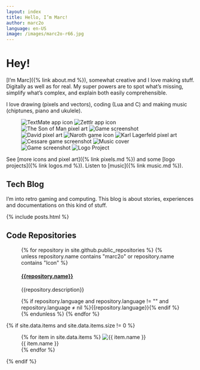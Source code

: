 ```yaml
---
layout: index
title: Hello, I’m Marc!
author: marc2o
language: en-US
image: /images/marc2o-r66.jpg
---
```


# Hey!

[I’m Marc]({% link about.md %}), somewhat creative and I love making stuff. Digitally as well as for real. My super powers are to spot what’s missing, simplify what’s complex, and explain both easily comprehensible.

I love drawing (pixels and vectors), coding (Lua and C) and making music (chiptunes, piano and ukulele).

<figure class="grid">
  <img src="/images/icons/textmate.png" alt="TextMate app icon">
  <img src="/images/icons/zettlr.png" alt="Zettlr app icon">
  <img src="/images/pixelart/the-son-of-man.png" alt="The Son of Man pixel art">
  <img src="/images/gamedev-love.png" alt="Game screenshot">
  <img src="/images/pixelart/david.png" alt="David pixel art">
  <img src="/images/icons/naroth.png" alt="Naroth game icon">
  <img src="/images/pixelart/karl.png" alt="Karl Lagerfeld pixel art">
  <img src="/images/cessare.png" alt="Cessare game screenshot">
  <img src="/images/bandcamp.nano.jpg" alt="Music cover">
  <img src="/images/gamedev-c.png" alt="Game screenshot">
  <img src="/images/logo-example.jpg" alt="Logo Project">
</figure>

See [more icons and pixel art]({% link pixels.md %}) and some [logo projects]({% link logos.md %}). Listen to [music]({% link music.md %}).


## Tech Blog

I’m into retro gaming and computing. This blog is about stories, experiences and documentations on this kind of stuff.

{% include posts.html %}


## Code Repositories

<figure class="grid">
{% for repository in site.github.public_repositories %}
{% unless repository.name contains "marc2o" or repository.name contains "Icon" %}
<div class="repo">
  <h4><a href="{{repository.html_url}}" target="_blank">{{repository.name}}</a></h4>
  <p>{{repository.description}}</p>
  {% if repository.language  and repository.language != "" and repository.language ≠ nil %}<label><span class="code_language GitHub_{{repository.language}}"></span><span>{{repository.language}}</span></label>{% endif %}
</div>
{% endunless %}
{% endfor %}
</figure>

{% if site.data.items and site.data.items.size != 0 %}
<figure class="gallery">
{% for item in site.data.items %}
<img src="{{ item.img }}" alt="{{ item.name }}">
<figcaption>{{ item.name }}</figcaption>
{% endfor %}
</figure>
{% endif %}